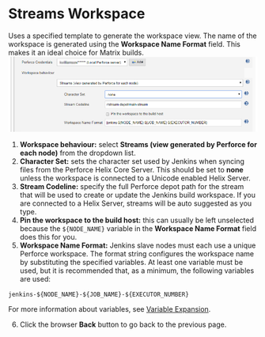 ﻿# Streams Workspace
Uses a specified template to generate the workspace view. The name of the workspace is generated using the **Workspace Name Format** field. This makes it an ideal choice for Matrix builds. 
![Template Workspace Configuration](images/streamsworkspace.png)

 1. **Workspace behaviour:** select **Streams (view generated by Perforce for each node)** from the dropdown list. 
 2. **Character Set:** sets the character set used by Jenkins when syncing files from the Perforce Helix Core Server. This should be set to **none** unless the workspace is connected to a Unicode enabled Helix Server. 
 3. **Stream Codeline:** specify the full Perforce depot path for the stream that will be used to create or update the Jenkins build workspace. If you are connected to a Helix Server, streams will be auto suggested as you type. 
 4. **Pin the workspace to the build host:** this can usually be left unselected because the `${NODE_NAME}` variable in the **Workspace Name Format** field does this for you.  
 5. **Workspace Name Format:** Jenkins slave nodes must each use a unique Perforce workspace. The format string configures the workspace name by substituting the specified variables. At least one variable must be used, but it is recommended that, as a minimum, the following variables are used: 
```
jenkins-${NODE_NAME}-${JOB_NAME}-${EXECUTOR_NUMBER}
```
For more information about variables, see [Variable Expansion](VARIABLEEXPANSION.md).  

6. Click the browser **Back** button to go back to the previous page. 


